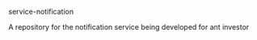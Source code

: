 service-notification

A repository for the  notification service being developed 
for ant investor

